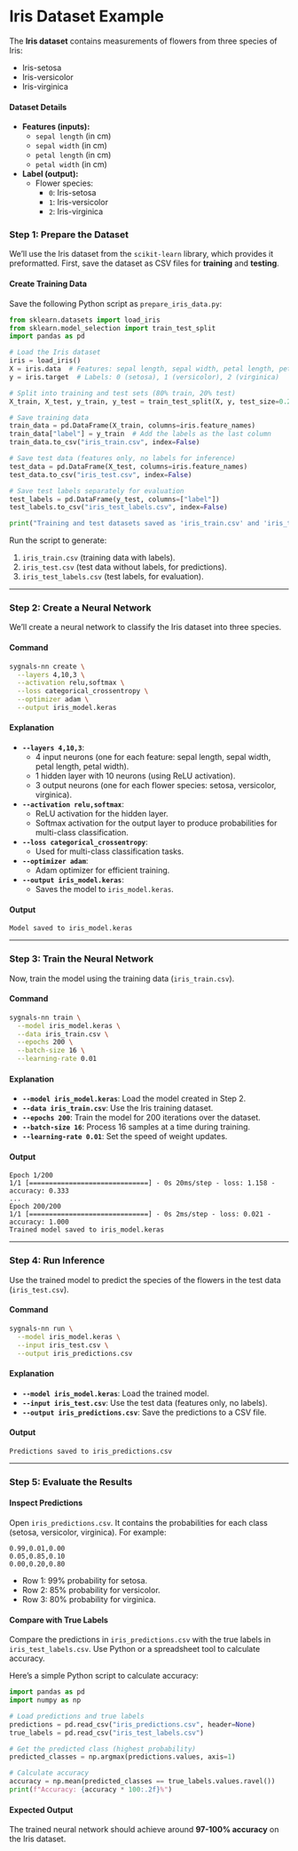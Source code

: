 # **Iris Dataset Example**

The **Iris dataset** contains measurements of flowers from three species of Iris:

- Iris-setosa
- Iris-versicolor
- Iris-virginica

#### **Dataset Details**

- **Features (inputs):**
    - `sepal length` (in cm)
    - `sepal width` (in cm)
    - `petal length` (in cm)
    - `petal width` (in cm)
- **Label (output):**
    - Flower species:
        - `0`: Iris-setosa
        - `1`: Iris-versicolor
        - `2`: Iris-virginica

### **Step 1: Prepare the Dataset**

We’ll use the Iris dataset from the `scikit-learn` library, which provides it preformatted. First, save the dataset as CSV files for **training** and **testing**.

#### **Create Training Data**

Save the following Python script as `prepare_iris_data.py`:

```python
from sklearn.datasets import load_iris
from sklearn.model_selection import train_test_split
import pandas as pd

# Load the Iris dataset
iris = load_iris()
X = iris.data  # Features: sepal length, sepal width, petal length, petal width
y = iris.target  # Labels: 0 (setosa), 1 (versicolor), 2 (virginica)

# Split into training and test sets (80% train, 20% test)
X_train, X_test, y_train, y_test = train_test_split(X, y, test_size=0.2, random_state=42)

# Save training data
train_data = pd.DataFrame(X_train, columns=iris.feature_names)
train_data["label"] = y_train  # Add the labels as the last column
train_data.to_csv("iris_train.csv", index=False)

# Save test data (features only, no labels for inference)
test_data = pd.DataFrame(X_test, columns=iris.feature_names)
test_data.to_csv("iris_test.csv", index=False)

# Save test labels separately for evaluation
test_labels = pd.DataFrame(y_test, columns=["label"])
test_labels.to_csv("iris_test_labels.csv", index=False)

print("Training and test datasets saved as 'iris_train.csv' and 'iris_test.csv'.")
```

Run the script to generate:

1. `iris_train.csv` (training data with labels).
2. `iris_test.csv` (test data without labels, for predictions).
3. `iris_test_labels.csv` (test labels, for evaluation).

---

### **Step 2: Create a Neural Network**

We’ll create a neural network to classify the Iris dataset into three species.

#### **Command**

```bash
sygnals-nn create \
  --layers 4,10,3 \
  --activation relu,softmax \
  --loss categorical_crossentropy \
  --optimizer adam \
  --output iris_model.keras
```

#### **Explanation**

- **`--layers 4,10,3`**:
    - 4 input neurons (one for each feature: sepal length, sepal width, petal length, petal width).
    - 1 hidden layer with 10 neurons (using ReLU activation).
    - 3 output neurons (one for each flower species: setosa, versicolor, virginica).
- **`--activation relu,softmax`**:
    - ReLU activation for the hidden layer.
    - Softmax activation for the output layer to produce probabilities for multi-class classification.
- **`--loss categorical_crossentropy`**:
    - Used for multi-class classification tasks.
- **`--optimizer adam`**:
    - Adam optimizer for efficient training.
- **`--output iris_model.keras`**:
    - Saves the model to `iris_model.keras`.

#### **Output**

```
Model saved to iris_model.keras
```

---

### **Step 3: Train the Neural Network**

Now, train the model using the training data (`iris_train.csv`).

#### **Command**

```bash
sygnals-nn train \
  --model iris_model.keras \
  --data iris_train.csv \
  --epochs 200 \
  --batch-size 16 \
  --learning-rate 0.01
```

#### **Explanation**

- **`--model iris_model.keras`**: Load the model created in Step 2.
- **`--data iris_train.csv`**: Use the Iris training dataset.
- **`--epochs 200`**: Train the model for 200 iterations over the dataset.
- **`--batch-size 16`**: Process 16 samples at a time during training.
- **`--learning-rate 0.01`**: Set the speed of weight updates.

#### **Output**

```
Epoch 1/200
1/1 [==============================] - 0s 20ms/step - loss: 1.158 - accuracy: 0.333
...
Epoch 200/200
1/1 [==============================] - 0s 2ms/step - loss: 0.021 - accuracy: 1.000
Trained model saved to iris_model.keras
```

---

### **Step 4: Run Inference**

Use the trained model to predict the species of the flowers in the test data (`iris_test.csv`).

#### **Command**

```bash
sygnals-nn run \
  --model iris_model.keras \
  --input iris_test.csv \
  --output iris_predictions.csv
```

#### **Explanation**

- **`--model iris_model.keras`**: Load the trained model.
- **`--input iris_test.csv`**: Use the test data (features only, no labels).
- **`--output iris_predictions.csv`**: Save the predictions to a CSV file.

#### **Output**

```
Predictions saved to iris_predictions.csv
```

---

### **Step 5: Evaluate the Results**

#### **Inspect Predictions**

Open `iris_predictions.csv`. It contains the probabilities for each class (setosa, versicolor, virginica). For example:

```csv
0.99,0.01,0.00
0.05,0.85,0.10
0.00,0.20,0.80
```

- Row 1: 99% probability for setosa.
- Row 2: 85% probability for versicolor.
- Row 3: 80% probability for virginica.

#### **Compare with True Labels**

Compare the predictions in `iris_predictions.csv` with the true labels in `iris_test_labels.csv`. Use Python or a spreadsheet tool to calculate accuracy.

Here’s a simple Python script to calculate accuracy:

```python
import pandas as pd
import numpy as np

# Load predictions and true labels
predictions = pd.read_csv("iris_predictions.csv", header=None)
true_labels = pd.read_csv("iris_test_labels.csv")

# Get the predicted class (highest probability)
predicted_classes = np.argmax(predictions.values, axis=1)

# Calculate accuracy
accuracy = np.mean(predicted_classes == true_labels.values.ravel())
print(f"Accuracy: {accuracy * 100:.2f}%")
```

#### **Expected Output**

The trained neural network should achieve around **97-100% accuracy** on the Iris dataset.